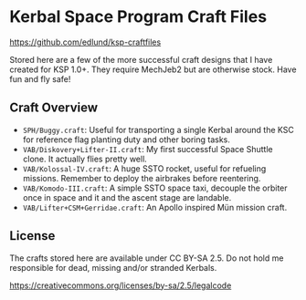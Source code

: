
# Kerbal Space Program Craft Files

https://github.com/edlund/ksp-craftfiles

Stored here are a few of the more successful craft designs that I have
created for KSP 1.0+. They require MechJeb2 but are otherwise stock.
Have fun and fly safe!

## Craft Overview

 * `SPH/Buggy.craft`: Useful for transporting a single Kerbal around
   the KSC for reference flag planting duty and other boring tasks.
 * `VAB/Diskovery+Lifter-II.craft`: My first successful Space Shuttle
   clone. It actually flies pretty well.
 * `VAB/Kolossal-IV.craft`: A huge SSTO rocket, useful for refueling
   missions. Remember to deploy the airbrakes before reentering.
 * `VAB/Komodo-III.craft`: A simple SSTO space taxi, decouple the orbiter
   once in space and it and the ascent stage are landable.
 * `VAB/Lifter+CSM+Gerridae.craft`: An Apollo inspired Mün mission craft.

## License

The crafts stored here are available under CC BY-SA 2.5. Do not hold me
responsible for dead, missing and/or stranded Kerbals.

https://creativecommons.org/licenses/by-sa/2.5/legalcode

